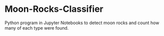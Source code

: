 # Moon-Rocks-Classifier
 Python program in Jupyter Notebooks to detect moon rocks and count how many of each type were found.
